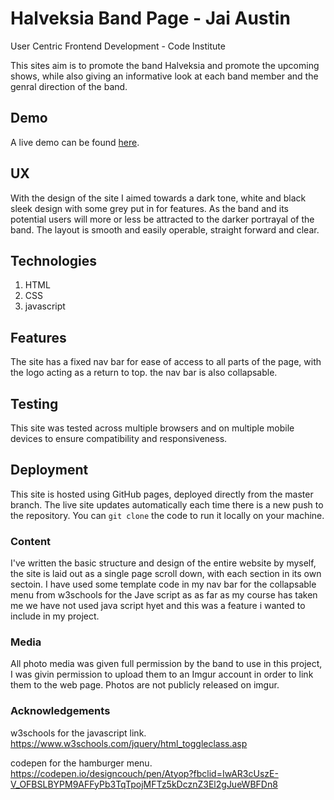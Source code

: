 # Halveksia Band Page - Jai Austin
User Centric Frontend Development - Code Institute 

This sites aim is to promote the band Halveksia and promote the upcoming shows, while also giving an informative look at each band member and the genral direction of the band.

## Demo
A live demo can be found [here](https://jai-austin95.github.io/User-Centric-Frontend-Development-Milestone-Project/).


## UX
With the design of the site I aimed towards a dark tone, white and black sleek design with some grey put in for features. As the band and its potential users will more or less be attracted to the darker portrayal of the band.
The layout is smooth and easily operable, straight forward and clear. 


## Technologies
1. HTML
2. CSS
3. javascript

## Features
The site has a fixed nav bar for ease of access to all parts of the page, with the logo acting as a return to top. the nav bar is also collapsable.


## Testing
This site was tested across multiple browsers and on multiple mobile devices to ensure compatibility and responsiveness.


## Deployment 
This site is hosted using GitHub pages, deployed directly from the master branch. The live site updates automatically each time there is a new push to the repository. You can `git clone` the code to run it locally on your machine.

### Content
I've written the basic structure and design of the entire website by myself, the site is laid out as a single page scroll down, with each section in its own sectoin. I have used some template code in my nav bar for the collapsable menu from w3schools for the Jave script as as far as my course has taken me we have not used java script hyet and this was a feature i wanted to include in my project.

### Media 
All photo media was given full permission by the band to use in this project, I was givin permission to upload them to an Imgur account in order to link them to the web page. Photos are not publicly released on imgur. 

### Acknowledgements

w3schools for the javascript link.
https://www.w3schools.com/jquery/html_toggleclass.asp

codepen for the hamburger menu.
https://codepen.io/designcouch/pen/Atyop?fbclid=IwAR3cUszE-V_OFBSLBYPM9AFFyPb3TqTpojMFTz5kDcznZ3El2gJueWBFDn8

